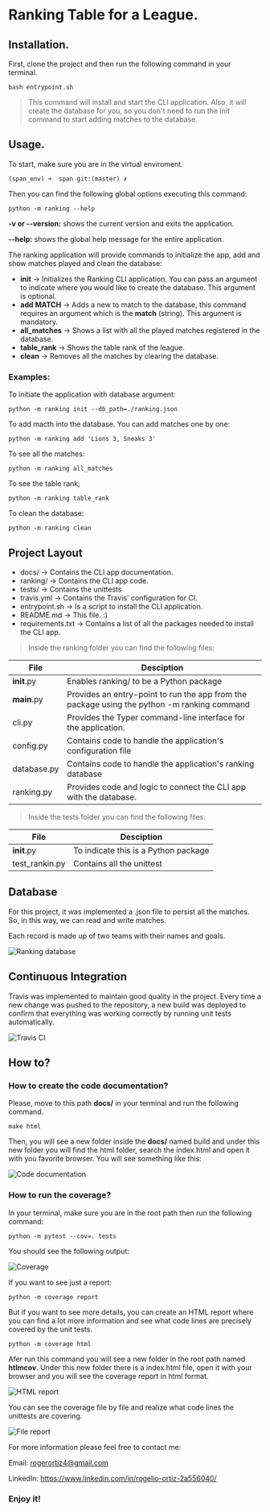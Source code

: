 # Ranking Table for a League.

## Installation.
First, clone the project and then run the following command in your terminal.

`bash entrypoint.sh`

>This command will install and start the CLI application. Also, it will create the database for you, so you don't need to run the init command to start adding matches to the database.
## Usage.
To start, make sure you are in the virtual enviroment. 

`(span_env) ➜  span git:(master) ✗`

Then you can find the following global options executing this command:

`python -m ranking --help`

**-v or --version:** shows the current version and exits the application. 

**--help:** shows the global help message for the entire application.


The ranking application will provide commands to initialize the app, add and show matches played and clean the database:

+ **init** -> Initializes the Ranking CLI application. You can pass an argument to indicate where you would like to create the database. This argument is optional.
+ **add MATCH** -> Adds a new to match to the database, this command requires an argument which is the **match** (string). This argument is mandatory. 
+ **all_matches** -> Shows a list with all the played matches registered in the database.
+ **table_rank** -> Shows the table rank of the league.
+ **clean** -> Removes all the matches by clearing the database.
### Examples:
To initiate the application with database argument:

`python -m ranking init --db_path=./ranking.json`

To add macth into the database. You can add matches one by one:

`python -m ranking add 'Lions 3, Sneaks 3'`

To see all the matches:

`python -m ranking all_matches`

To see the table rank;

`python -m ranking table_rank`

To clean the database:

`python -m ranking clean`


## Project Layout
- docs/ -> Contains the CLI app documentation.
- ranking/ -> Contains the CLI app code.
- tests/ -> Contains the unittests
- travis.yml -> Contains the Travis' configuration for CI.
- entrypoint.sh -> Is a script to install the CLI application.
- README.md -> This file. :)
- requirements.txt -> Contains a list of all the packages needed to install the CLI app.


>Inside the ranking folder you can find the following files:

| File          |  Desciption                              |
|---------------|------------------------------------------|
| __init__.py   | Enables ranking/ to be a Python package  |
| __main__.py   | Provides an entry-point to run the app from the package using the python -m ranking command |
| cli.py        | Provides the Typer command-line interface for the application.  |
| config.py     | Contains code to handle the application's configuration file  |
| database.py   | Contains code to handle the application's ranking database  |
| ranking.py    | Provides code and logic to connect the CLI app with the database.  |

>Inside the tests folder you can find the following files.

| File           |  Desciption                              |
|----------------|------------------------------------------|
| __init__.py    | To indicate this is a Python package  |
| test_rankin.py | Contains all the unittest |

## Database
For this project, it was implemented a .json file to persist all the matches. So, in this way, we can read and write matches.

Each record is made up of two teams with their names and goals.

![Ranking database](./docs/imgs/db.png)


## Continuous Integration
Travis was implemented to maintain good quality in the project. Every time a new change was pushed to the repository, a new build was deployed to confirm that everything was working correctly by running unit tests automatically.

![Travis CI](./docs/imgs/travis.png)

## How to?

### How to create the code documentation?
Please, move to this path **docs/** in your terminal and run the following command.

`make html`

Then, you will see a new folder inside the **docs/** named build and under this new folder you will find the html folder, search the index.html and open it with you favorite browser. You will see something like this:

![Code documentation](/docs/imgs/documentation.png)

### How to run the coverage?
In your terminal, make sure you are in the root path then run the following command:

`python -m pytest --cov=. tests`

You should see the following output:

![Coverage](./docs/imgs/coverage.png)

If you want to see just a report:

`python -m coverage report`


But if you want to see more details, you can create an HTML report where you can find a lot more information and see what code lines are precisely covered by the unit tests.

`python -m coverage html`

Afer run this command you will see a new folder in the root path named **htlmcov**. Under this new folder there is a index.html file, open it with your browser and you will see the coverage report in html format.

![HTML report](./docs/imgs/html_report.png)

You can see the coverage file by file and realize what code lines the unittests are covering.

![File report](./docs/imgs/html_report_file.png)

For more information please feel free to contact me:

Email: rogerortiz4@gmail.com

LinkedIn: https://www.linkedin.com/in/rogelio-ortiz-2a556040/


### Enjoy it!
